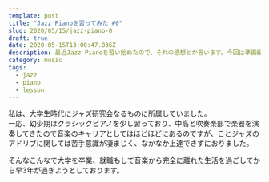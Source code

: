 ```yaml
---
template: post
title: "Jazz Pianoを習ってみた #0"
slug: 2020/05/15/jazz-piano-0
draft: true
date: 2020-05-15T13:00:47.036Z
description: 最近Jazz Pianoを習い始めたので、それの感想とか言います。今回は準備編。
category: music
tags:
  - jazz
  - piano
  - lesson
---
```

私は、大学生時代にジャズ研究会なるものに所属していました。  
一応、幼少期はクラシックピアノを少し習っており、中高と吹奏楽部で楽器を演奏してきたので音楽のキャリアとしてはほどほどにあるのですが、ことジャズのアドリブに関しては苦手意識が凄まじく、なかなか上達できずにおりました。

そんなこんなで大学を卒業、就職もして音楽から完全に離れた生活を過ごしてから早3年が過ぎようとしております。